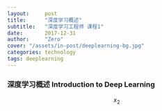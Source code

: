```yaml
---
layout:     post
title:      "深度学习概述"
subtitle:   "深度学习工程师 课程1"
date:       2017-12-31
author:     "Zero"
cover: "/assets/in-post/deeplearning-bg.jpg"
categories: technology
tags: deeplearning
---
```


### 深度学习概述 Introduction to Deep Learning

$$x_2$$
